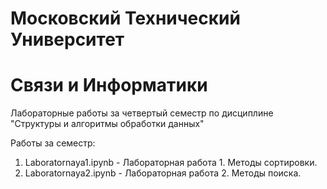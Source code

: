 # Московский Технический Университет 
#       Связи и Информатики
Лабораторные работы за четвертый семестр по дисциплине "Структуры и алгоритмы обработки данных"

Работы за семестр: 
1) Laboratornaya1.ipynb - Лабораторная работа 1. Методы сортировки.
2) Laboratornaya2.ipynb - Лабораторная работа 2. Методы поиска.
